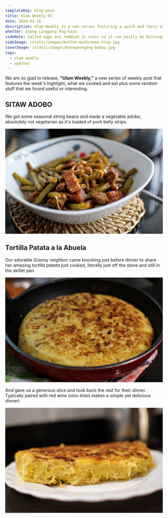 ```yaml
---
templateKey: blog-post
title: Ulam Weekly 01
date: 2020-03-16
description: Ulam Weekly is a new series featuring a quick and tasty summary of the week.
whetter: Isang Linggong Pag-kain
sideNote: Salted eggs are reddish in color so it can easily be distinguished from the regular fresh or boiled eggs.
sideImage: /static/images/button-mushrooms-tray.jpg
coverImage: /static/images/binagoongang-baboy.jpg
tags:
  - ulam weekly
  - updates
---
```


We are so glad to release, **"Ulam Weekly,"** a new series of weekly post that features the week's highlight, what we cooked and eat plus some random stuff that we found useful or interesting.

## SITAW ADOBO

We got some seasonal string beans and made a vegetable adobo, absolutely not vegetarian as it's loaded of pork belly strips.

![Stringbeans Adobo](/static/images/sitaw-adobo-bowl.jpg)

## Tortilla Patata a la Abuela
Our adorable Granny neighbor came knocking just before dinner to share her amazing *tortilla patata* just cooked, literally just off the stove and still in the skillet pan.

![Spanish Tortilla in a skillet pan](/static/images/tortilla-patata-loli-01.jpg)

And gave us a generous slice and took back the rest for their dinner. Typically paired with red wine (*vino tinto*) makes a simple yet delicious dinner!

![A slice of Spanish tortilla](/static/images/tortilla-patata-loli-02.jpg)


